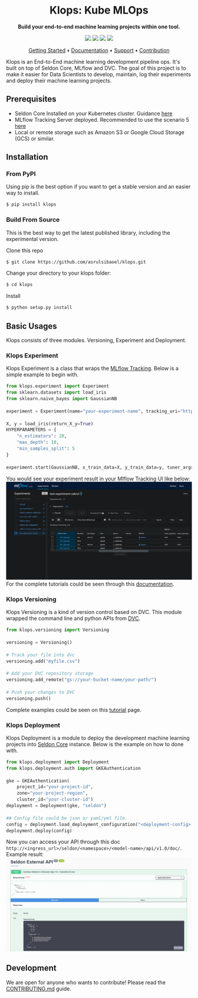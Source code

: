 
<h1 align="center">
    Klops: Kube MLOps
</h1>

<p align="center">
    <strong>Build your end-to-end machine learning projects within one tool.</strong>
</p>

<p align="center">
    <a href="#" title="PyPi Version"><img src="https://img.shields.io/badge/PyPi-v.0.4.8-blue"></a>
    <a href="#" title="Python Version"><img src="https://img.shields.io/badge/Python-3.8%2B-green"></a>
    <!-- <a href="https://www.codacy.com/gh/ml-tooling/lazydocs/dashboard" title="Codacy Analysis"><img src="https://app.codacy.com/project/badge/Grade/1c8ad486ce9547b6b713cce7ca1d1ec3"></a> -->
    <!-- <a href="" title="Build status"><img src="https://img.shields.io/github/workflow/status/ml-tooling/lazydocs/build-pipeline?style=flat"></a> -->
    <a href="#" title="Project License"><img src="https://img.shields.io/badge/License-Apache_2.0-red"></a>
    <!-- <a href="https://gitter.im/ml-tooling/lazydocs" title="Chat on Gitter"><img src="https://badges.gitter.im/ml-tooling/lazydocs.svg"></a> -->
    <a href="https://linkedin.com/in/asrulsibaoel" title="My Linkedin Profile"><img src="https://img.shields.io/badge/LinkedIn-0077B5?logo=linkedin&logoColor=white"></a>
</p>

<p align="center">
  <a href="#installation">Getting Started</a> •
  <a href="/docs#tutorials-and-api-overview">Documentation</a> •
  <a href="/../../issues">Support</a> •
  <a href="#development">Contribution</a>
  <!-- <a href="https://github.com/ml-tooling/lazydocs/releases">Changelog</a> -->
</p>

Klops is an End-to-End machine learning development pipeline ops. It's built on top of Seldon Core, MLflow and DVC. The goal of this project is to make it easier for Data Scientists to develop, maintain, log their experiments and deploy their machine learning projects.  

## Prerequisites  
- Seldon Core Installed on your Kubernetes cluster. Guidance [here](https://docs.seldon.io/projects/seldon-core/en/latest/workflow/install.html)  
- MLflow Tracking Server deployed. Recommended to use the scenario 5  [here](https://www.mlflow.org/docs/latest/tracking.html#scenario-5-mlflow-tracking-server-enabled-with-proxied-artifact-storage-access)  
- Local or remote storage such as Amazon S3 or Google Cloud Storage (GCS) or similar.

## Installation  
### From PyPI
Using pip is the best option if you want to get a stable version and an easier way to install.
```bash
$ pip install klops
```
### Build From Source  
This is the best way to get the latest published library, including the experimental version.

Clone this repo  
```bash
$ git clone https://github.com/asrulsibaoel/klops.git
```  
Change your directory to your klops folder:  
```bash
$ cd klops
```  
Install
```bash
$ python setup.py install
```

## Basic Usages 
Klops consists of three modules. Versioning, Experiment and Deployment.

### Klops Experiment  
Klops Experiment is a class that wraps the [MLflow Tracking](https://www.mlflow.org/docs/latest/tracking.html). Below is a simple example to begin with.
```py
from klops.experiment import Experiment
from sklearn.datasets import load_iris
from sklearn.naive_bayes import GaussianNB

experiment = Experiment(name="your-experiment-name", tracking_uri="http://<your-mlflow-host>:<port>")

X, y = load_iris(return_X_y=True)
HYPERPARAMETERS = {
    "n_estimators": 20,
    "max_depth": 10,
    "min_samples_split": 5
}

experiment.start(GaussianNB, x_train_data=X, y_train_data=y, tuner_args=HYPERPARAMETERS)
```  

You would see your experiment result in your Mlflow Tracking UI like below:  
![Tracking result](/resources/images/experiment_ui.png)
For the complete tutorials could be seen through this [documentation](/docs/tutorial.experiment.md).  
### Klops Versioning  
Klops Versioning is a kind of version control based on DVC. This module wrapped the command line and python APIs from [DVC](https://dvc.org).
```py
from klops.versioning import Versioning

versioning = Versioning()

# Track your file into dvc
versioning.add("myfile.csv")

# Add your DVC repository storage
versioning.add_remote("gs://your-bucket-name/your-path/")

# Push your changes to DVC
versioning.push()
```  

Complete examples could be seen on this [tutorial](/docs/tutorial.versioning.md) page.  

### Klops Deployment  
Klops Deployment is a module to deploy the development machine learning projects into [Seldon Core](https://docs.seldon.io/projects/seldon-core/) instance. Below is the example on how to done with.

```py
from klops.deployment import Deployment
from klops.deployment.auth import GKEAuthentication

gke = GKEAuthentication(
    project_id="your-project-id",
    zone="your-project-region",
    cluster_id="your-cluster-id")
deployment = Deployment(gke, "seldon")

## Config file could be json or yaml/yml file.
config = deployment.load_deployment_configuration("<deployment-config>.json")
deployment.deploy(config)
```  
Now you can access your API through this doc `http://<ingress_url>/seldon/<namespace>/<model-name>/api/v1.0/doc/`. Example result:  
![Deployment Example](/resources/images/deployment_result_example.jpg)

## Development  

We are open for anyone who wants to contribute! Please read the [CONTRIBUTING.md](CONTRIBUTING.md) guide.
